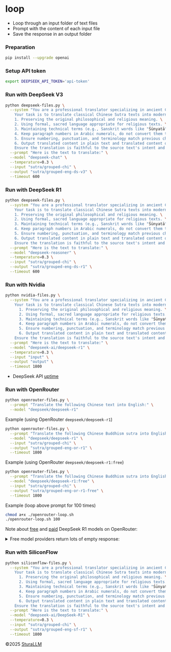 # loop

- Loop through an input folder of text files
- Prompt with the content of each input file
- Save the response in an output folder

### Preparation
```bash
pip install --upgrade openai
```

### Setup API token
```bash
export DEEPSEEK_API_TOKEN='api-token'
```

### Run with DeepSeek V3
```bash
python deepseek-files.py \
  --system "You are a professional translator specializing in ancient Chinese Buddhist Sutras. \
    Your task is to translate classical Chinese Sutra texts into modern English while: \
    1. Preserving the original philosophical and religious meaning. \
    2. Using formal, sacred language appropriate for religious texts. \
    3. Maintaining technical terms (e.g., Sanskrit words like "Śūnyatā" or "Bodhisattva") untranslated. \
    4. Keep paragraph numbers in Arabic numerals, do not convert them to words (e.g., 'One', 'Two', 'I', 'II') \
    5. Ensure numbering, punctuation, and terminology match previous chapters (if applicable) \
    6. Output translated content in plain text and translated content only \
    Ensure the translation is faithful to the source text's intent and tone." \
  --prompt "Here is the text to translate:" \
  --model "deepseek-chat" \
  --temperature=0.3 \
  --input "sutra/grouped-chi" \
  --output "sutra/grouped-eng-ds-v3" \
  --timeout 600
```

### Run with DeepSeek R1
```bash
python deepseek-files.py \
  --system "You are a professional translator specializing in ancient Chinese Buddhist Sutras. \
    Your task is to translate classical Chinese Sutra texts into modern English while: \
    1. Preserving the original philosophical and religious meaning. \
    2. Using formal, sacred language appropriate for religious texts. \
    3. Maintaining technical terms (e.g., Sanskrit words like "Śūnyatā" or "Bodhisattva") untranslated. \
    4. Keep paragraph numbers in Arabic numerals, do not convert them to words (e.g., 'One', 'Two', 'I', 'II') \
    5. Ensure numbering, punctuation, and terminology match previous chapters (if applicable) \
    6. Output translated content in plain text and translated content only \
    Ensure the translation is faithful to the source text's intent and tone." \
  --prompt "Here is the text to translate:" \
  --model "deepseek-reasoner" \
  --temperature=0.3 \
  --input "sutra/grouped-chi" \
  --output "sutra/grouped-eng-ds-r1" \
  --timeout 600
```

### Run with Nvidia
```bash
python nvidia-files.py \
  --system "You are a professional translator specializing in ancient Chinese Buddhist Sutras. \
    Your task is to translate classical Chinese Sutra texts into modern English while: \
      1. Preserving the original philosophical and religious meaning. \
      2. Using formal, sacred language appropriate for religious texts. \
      3. Maintaining technical terms (e.g., Sanskrit words like "Śūnyatā" or "Bodhisattva") untranslated. \
      4. Keep paragraph numbers in Arabic numerals, do not convert them to words (e.g., 'One', 'Two', 'I', 'II') \
      5. Ensure numbering, punctuation, and terminology match previous chapters (if applicable) \
      6. Output translated content in plain text and translated content only \
    Ensure the translation is faithful to the source text's intent and tone." \
  --prompt "Here is the text to translate:" \
  --model "deepseek-ai/deepseek-r1" \
  --temperature=0.3 \
  --input "input" \
  --output "output" \
  --timeout 1800
```

- DeepSeek API [uptime](https://status.deepseek.com/uptime/)

### Run with OpenRouter
```bash
python openrouter-files.py \
  --prompt "Translate the following Chinese text into English:" \
  --model "deepseek/deepseek-r1"
```

Example (using OpenRouter `deepseek/deepseek-r1`)
```bash
python openrouter-files.py \
  --prompt "Translate the following Chinese Buddhism sutra into English and output in plain text, translated content only, no markdown, minimum formatting:" \
  --model "deepseek/deepseek-r1" \
  --input "sutra/grouped-chi" \
  --output "sutra/grouped-eng-or-r1" \
  --timeout 1800
```

Example (using OpenRouter `deepseek/deepseek-r1:free`)
```bash
python openrouter-files.py \
  --prompt "Translate the following Chinese Buddhism sutra into English and output in plain text, translated content only, no markdown, minimum formatting:" \
  --model "deepseek/deepseek-r1:free" \
  --input "sutra/grouped-chi" \
  --output "sutra/grouped-eng-or-r1-free" \
  --timeout 1800
```

Example (loop above prompt for 100 times)
```bash
chmod a+x ./openrouter-loop.sh
./openrouter-loop.sh 100
```

Note about [free](https://openrouter.ai/deepseek/deepseek-r1:free) and [paid](https://openrouter.ai/deepseek/deepseek-r1) DeepSeek R1 models on OpenRouter:
<details>
  <summary>Free model providers return lots of empty response:</summary>
  <img src="https://raw.githubusercontent.com/SutraAI/loop/refs/heads/master/image/openrouter-free-vs-paid.png?token=GHSAT0AAAAAACM2J25GVQ2CP5OKJHNMK3RIZ5BYBQQ">
</details>

### Run with SiliconFlow
```bash
python siliconflow-files.py \
  --system "You are a professional translator specializing in ancient Chinese Buddhist Sutras. \
    Your task is to translate classical Chinese Sutra texts into modern English while: \
      1. Preserving the original philosophical and religious meaning. \
      2. Using formal, sacred language appropriate for religious texts. \
      3. Maintaining technical terms (e.g., Sanskrit words like "Śūnyatā" or "Bodhisattva") untranslated. \
      4. Keep paragraph numbers in Arabic numerals, do not convert them to words (e.g., 'One', 'Two', 'I', 'II') \
      5. Ensure numbering, punctuation, and terminology match previous chapters (if applicable) \
      6. Output translated content in plain text and translated content only \
    Ensure the translation is faithful to the source text's intent and tone." \
  --prompt "Here is the text to translate:" \
  --model "deepseek-ai/DeepSeek-R1" \
  --temperature=0.3 \
  --input "sutra/grouped-chi" \
  --output "sutra/grouped-eng-sf-r1" \
  --timeout 1800
```

&copy;2025 [SturaLLM](https://github.com/sutrallm/)
